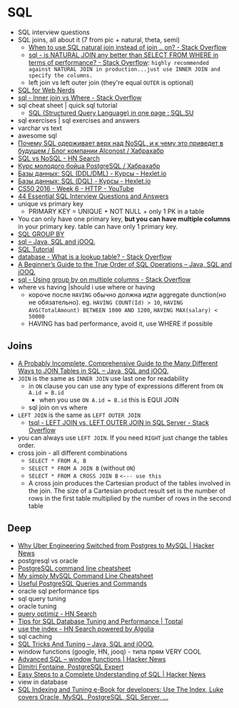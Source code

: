 # SQL
- SQL interview questions
- SQL joins, all about it (7 from pic + natural, theta, semi)
    - [When to use SQL natural join instead of join .. on? - Stack Overflow](https://stackoverflow.com/questions/10510952/when-to-use-sql-natural-join-instead-of-join-on)
    - [sql - is NATURAL JOIN any better than SELECT FROM WHERE in terms of performance? - Stack Overflow](https://stackoverflow.com/questions/3063107/is-natural-join-any-better-than-select-from-where-in-terms-of-performance): `highly recommended against NATURAL JOIN in production...just use INNER JOIN and specify the columns.`
    - left join vs left outer join (they're equal `OUTER` is optional)
- [SQL for Web Nerds](http://philip.greenspun.com/sql/)
- [sql - Inner join vs Where - Stack Overflow](https://stackoverflow.com/questions/121631/inner-join-vs-where)
- sql cheat sheet | quick sql tutorial
    - [SQL (Structured Query Language) in one page : SQL.SU](http://www.cheat-sheets.org/sites/sql.su/)
- sql exercises | sql exercises and answers
- varchar vs text
- awesome sql
- [Почему SQL одерживает верх над NoSQL, и к чему это приведет в будущем / Блог компании Alconost / Хабрахабр](https://habrahabr.ru/company/alconost/blog/340372/)
- [SQL vs NoSQL - HN Search](https://hn.algolia.com/?query=sql%20vs%20nosql&sort=byPopularity&prefix&page=0&dateRange=all&type=story)
- [Курс молодого бойца PostgreSQL / Хабрахабр](https://habrahabr.ru/post/340460/)
- [Базы данных: SQL (DDL/DML) - Курсы - Hexlet.io](https://ru.hexlet.io/courses/postgresql-ddl)
- [Базы данных: SQL (DQL) - Курсы - Hexlet.io](https://ru.hexlet.io/courses/sql-dql)
- [CS50 2016 - Week 6 - HTTP - YouTube](https://www.youtube.com/watch?v=6iXhAZKOVGE)
- [44 Essential SQL Interview Questions and Answers](https://www.toptal.com/sql/interview-questions)
- unique vs primary key
    - PRIMARY KEY = UNIQUE + NOT NULL + only 1 PK in a table
- You can only have one primary key, **but you can have multiple columns** in your primary key. table can have only 1 primary key. 
- [SQL GROUP BY](http://www.sql-tutorial.com/sql-group-by-sql-tutorial/)
- [sql – Java, SQL and jOOQ.](https://blog.jooq.org/tag/sql/)
- [SQL Tutorial](https://www.w3schools.com/sql/default.asp)
- [database - What is a lookup table? - Stack Overflow](https://stackoverflow.com/questions/3419847/what-is-a-lookup-table)
- [A Beginner’s Guide to the True Order of SQL Operations – Java, SQL and jOOQ.](https://blog.jooq.org/2016/12/09/a-beginners-guide-to-the-true-order-of-sql-operations/)
- [sql - Using group by on multiple columns - Stack Overflow](https://stackoverflow.com/questions/2421388/using-group-by-on-multiple-columns)
- where vs having |should i use where or having
    - короче после `HAVING` обычно должна идти aggregate dunction(но не обязательно). eg. `HAVING COUNT(Id) > 10`, `HAVING AVG(TotalAmount) BETWEEN 1000 AND 1200`, `HAVING MAX(salary) < 50000`
    - HAVING has bad performance, avoid it, use WHERE if possible

## Joins
- [A Probably Incomplete, Comprehensive Guide to the Many Different Ways to JOIN Tables in SQL – Java, SQL and jOOQ.](https://blog.jooq.org/2017/01/12/a-probably-incomplete-comprehensive-guide-to-the-many-different-ways-to-join-tables-in-sql/)
- `JOIN` is the same as `INNER JOIN` use last one for readability
    - in `ON` clause you can use any type of expressions different from `ON A.id = B.id`
        - when you use `ON A.id = B.id` this is EQUI JOIN
    - sql join on vs where
- `LEFT JOIN` is the same as `LEFT OUTER JOIN` 
    - [tsql - LEFT JOIN vs. LEFT OUTER JOIN in SQL Server - Stack Overflow](https://stackoverflow.com/questions/406294/left-join-vs-left-outer-join-in-sql-server)
- you can always use `LEFT JOIN`. If you need `RIGHT` just change the tables order.
- cross join - all different combinations
    - `SELECT * FROM A, B`
    - `SELECT * FROM A JOIN B` (without `ON`)
    - `SELECT * FROM A CROSS JOIN B`  `<--- use this`
    - A cross join produces the Cartesian product of the tables involved in the join. The size of a Cartesian product result set is the number of rows in the first table multiplied by the number of rows in the second table
    
## Deep
- [Why Uber Engineering Switched from Postgres to MySQL | Hacker News](https://news.ycombinator.com/item?id=12166585)
- postgresql vs oracle
- [PostgreSQL command line cheatsheet](https://gist.github.com/Kartones/dd3ff5ec5ea238d4c546)
- [My simply MySQL Command Line Cheatsheet](https://gist.github.com/hofmannsven/9164408)
- [Useful PostgreSQL Queries and Commands](https://gist.github.com/rgreenjr/3637525)
- oracle sql performance tips
- sql query tuning
- oracle tuning
- [query optimiz - HN Search](https://hn.algolia.com/?query=query%20optimiz&sort=byPopularity&prefix&page=0&dateRange=all&type=story)
- [Tips for SQL Database Tuning and Performance | Toptal](https://www.toptal.com/sql/sql-database-tuning-for-developers)
- [use the index - HN Search powered by Algolia](https://hn.algolia.com/?query=use%20the%20index&sort=byPopularity&prefix&page=0&dateRange=all&type=story)
- sql caching
- [SQL Tricks And Tuning – Java, SQL and jOOQ.](https://blog.jooq.org/sql/)
- window functions (google, HN, jooq) - типа прям VERY COOL
- [Advanced SQL – window functions | Hacker News](https://news.ycombinator.com/item?id=15661378)
- [Dimitri Fontaine, PostgreSQL Expert](http://tapoueh.org/)
- [Easy Steps to a Complete Understanding of SQL | Hacker News](https://news.ycombinator.com/item?id=6319870)
- view in database
- [SQL Indexing and Tuning e-Book for developers: Use The Index, Luke covers Oracle, MySQL, PostgreSQL, SQL Server, ...](http://use-the-index-luke.com/)
